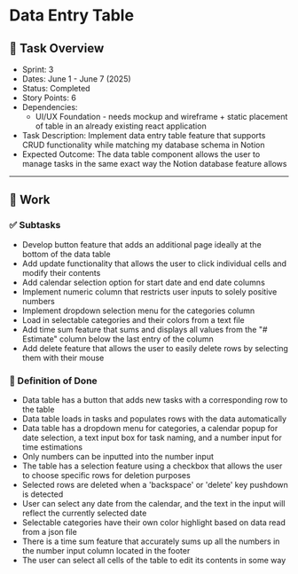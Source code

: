 # Data Entry Table

## 📝 Task Overview
* Sprint: 3
* Dates: June 1 - June 7 (2025)
* Status: Completed
* Story Points: 6
* Dependencies:
  * UI/UX Foundation - needs mockup and wireframe + static placement of table in an already existing react application
* Task Description: Implement data entry table feature that supports CRUD functionality while matching my database schema in Notion
* Expected Outcome: The data table component allows the user to manage tasks in the same exact way the Notion database feature allows

---

## 🔧 Work

### ✅ Subtasks
- Develop button feature that adds an additional page ideally at the bottom of the data table
- Add update functionality that allows the user to click individual cells and modify their contents
- Add calendar selection option for start date and end date columns
- Implement numeric column that restricts user inputs to solely positive numbers
- Implement dropdown selection menu for the categories column
- Load in selectable categories and their colors from a text file
- Add time sum feature that sums and displays all values from the "# Estimate" column below the last entry of the column
- Add delete feature that allows the user to easily delete rows by selecting them with their mouse

### 📘 Definition of Done
- Data table has a button that adds new tasks with a corresponding row to the table
- Data table loads in tasks and populates rows with the data automatically
- Data table has a dropdown menu for categories, a calendar popup for date selection, a text input box for task naming, and a number input for time estimations
- Only numbers can be inputted into the number input
- The table has a selection feature using a checkbox that allows the user to choose specific rows for deletion purposes
- Selected rows are deleted when a 'backspace' or 'delete' key pushdown is detected
- User can select any date from the calendar, and the text in the input will reflect the currently selected date
- Selectable categories have their own color highlight based on data read from a json file
- There is a time sum feature that accurately sums up all the numbers in the number input column located in the footer
- The user can select all cells of the table to edit its contents in some way